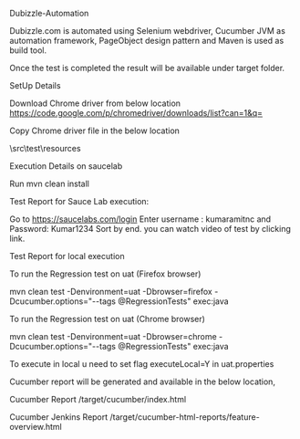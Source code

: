 Dubizzle-Automation

Dubizzle.com is automated using Selenium webdriver, Cucumber JVM as automation framework, PageObject design pattern and Maven is used as build tool.

Once the test is completed the result will be available under target folder.

SetUp Details

Download Chrome driver from below location https://code.google.com/p/chromedriver/downloads/list?can=1&q=

Copy Chrome driver file in the below location

\src\test\resources

Execution Details on saucelab

Run mvn clean install

Test Report for Sauce Lab execution:

Go to https://saucelabs.com/login
Enter username : kumaramitnc and Password: Kumar1234
Sort by end.
you can watch video of test by clicking link.


Test Report for local execution

To run the Regression test on uat (Firefox browser)

mvn clean test -Denvironment=uat -Dbrowser=firefox -Dcucumber.options="--tags @RegressionTests" exec:java

To run the Regression test on uat (Chrome browser)

mvn clean test -Denvironment=uat -Dbrowser=chrome -Dcucumber.options="--tags @RegressionTests" exec:java


To execute in local u need to set  flag executeLocal=Y in uat.properties

Cucumber report will be generated and available in the below location,

Cucumber Report /target/cucumber/index.html

Cucumber Jenkins Report /target/cucumber-html-reports/feature-overview.html